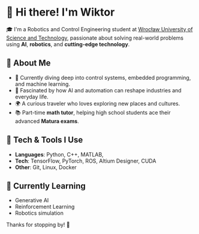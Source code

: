 # 👋 Hi there! I'm Wiktor

🎓 I'm a Robotics and Control Engineering student at [Wrocław University of Science and Technology](https://pwr.edu.pl/), passionate about solving real-world problems using **AI**, **robotics**, and **cutting-edge technology**.

## 🚀 About Me

- 🤖 Currently diving deep into control systems, embedded programming, and machine learning.
- 🧠 Fascinated by how AI and automation can reshape industries and everyday life.
- 🌍 A curious traveler who loves exploring new places and cultures.
- 📚 Part-time **math tutor**, helping high school students ace their advanced **Matura exams**.

## 🧰 Tech & Tools I Use

- **Languages**: Python, C++, MATLAB, 
- **Tech**: TensorFlow, PyTorch, ROS, Altium Designer, CUDA
- **Other**: Git, Linux, Docker

## 🌱 Currently Learning

- Generative AI
- Reinforcement Learning 
- Robotics simulation 

Thanks for stopping by! 🚀
